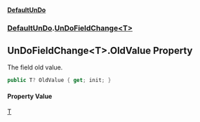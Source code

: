 #### [DefaultUnDo](../../index.md 'index')
### [DefaultUnDo](../../index.md#DefaultUnDo 'DefaultUnDo').[UnDoFieldChange&lt;T&gt;](index.md 'DefaultUnDo\.UnDoFieldChange\<T\>')

## UnDoFieldChange\<T\>\.OldValue Property

The field old value\.

```csharp
public T? OldValue { get; init; }
```

#### Property Value
[T](index.md#DefaultUnDo.UnDoFieldChange_T_.T 'DefaultUnDo\.UnDoFieldChange\<T\>\.T')